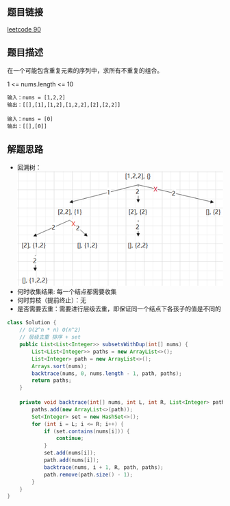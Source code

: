 ## 题目链接

[leetcode 90](https://leetcode.cn/problems/subsets-ii/)

## 题目描述

在一个可能包含重复元素的序列中，求所有不重复的组合。  

1 <= nums.length <= 10  

```html
输入：nums = [1,2,2]
输出：[[],[1],[1,2],[1,2,2],[2],[2,2]]

输入：nums = [0]
输出：[[],[0]]
```

## 解题思路

- 回溯树：  
![](https://github.com/RossVermouth/algorithm/blob/main/%E9%99%84%E4%BB%B6/%E6%97%A0%E9%87%8D%E5%A4%8D%E7%BB%84%E5%90%88.png)  
- 何时收集结果: 每一个结点都需要收集  
- 何时剪枝（提前终止）：无  
- 是否需要去重：需要进行层级去重，即保证同一个结点下各孩子的值是不同的

```JAVA
class Solution {
    // O(2^n * n) O(n^2)
    // 层级去重 排序 + set
    public List<List<Integer>> subsetsWithDup(int[] nums) {
        List<List<Integer>> paths = new ArrayList<>();
        List<Integer> path = new ArrayList<>();
        Arrays.sort(nums);
        backtrace(nums, 0, nums.length - 1, path, paths);
        return paths;
    }

    private void backtrace(int[] nums, int L, int R, List<Integer> path, List<List<Integer>> paths) {
        paths.add(new ArrayList<>(path));
        Set<Integer> set = new HashSet<>();
        for (int i = L; i <= R; i++) {
            if (set.contains(nums[i])) {
                continue;
            }
            set.add(nums[i]);
            path.add(nums[i]);
            backtrace(nums, i + 1, R, path, paths);
            path.remove(path.size() - 1);
        }
    }
}
```



